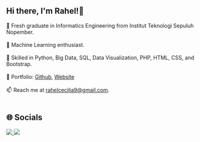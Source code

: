 ## Hi there, I'm Rahel!👋

🔭 Fresh graduate in Informatics Engineering from Institut Teknologi Sepuluh Nopember. <br><br>
🌱 Machine Learning enthusiast.<br><br>
🧠 Skilled in Python, Big Data, SQL, Data Visualization, PHP, HTML, CSS, and Bootstrap.<br><br>
📑 Portfolio: <a href="https://github.com/rahelcecilia/myportfolio">Github</a>,  <a href="https://rahelcecilia.purba.or.id">Website</a> <br><br>
📫 Reach me at rahelcecilia9@gmail.com.<br><br>

## 🌐 Socials
<a href = "https://www.instagram.com/rahelcecilia/"> 
<img src="https://camo.githubusercontent.com/3ad821fc2ec8e5389509e2262efe64bbab486ae3bfa9abf43bae910f1d3fc134/68747470733a2f2f696d672e736869656c64732e696f2f62616467652f496e7374616772616d2d2532334534343035462e7376673f6c6f676f3d496e7374616772616d266c6f676f436f6c6f723d7768697465"> </a>
<a href = "https://www.linkedin.com/in/rahel-cecilia-purba/">
<img src= "https://camo.githubusercontent.com/d94940866c98cb4fca5783c4e8ac95776d2f52df6bbf3d5ab9e30d76836f30ae/68747470733a2f2f696d672e736869656c64732e696f2f62616467652f4c696e6b6564496e2d2532333030373742352e7376673f6c6f676f3d6c696e6b6564696e266c6f676f436f6c6f723d7768697465"> </a>
